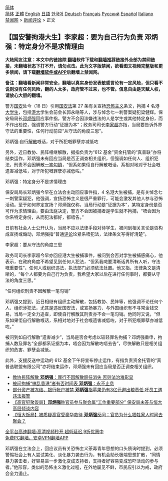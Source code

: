  <!-- 面包屑导航 --> <div class="breadcrumb"><!-- GTranslate: https://gtranslate.io/ -->  <div class="switcher notranslate">  <div class="selected">  <a href="#" onclick="return false;"> 简体</a>  </div>  <div class="option">  <a href="https://www.bannedbook.org" onclick="doGTranslate('zh-CN|zh-CN');jQuery('div.switcher div.selected a').html(jQuery(this).html());return false;" title="简体中文" class="nturl selected"> 简体</a>  <a href="https://www.bannedbook.org/zh-tw/" onclick="doGTranslate('zh-CN|zh-TW');jQuery('div.switcher div.selected a').html(jQuery(this).html());return false;" title="繁體中文" class="nturl"> 正體</a>  <a href="https://www.bannedbook.org/en/" onclick="doGTranslate('zh-CN|en');jQuery('div.switcher div.selected a').html(jQuery(this).html());return false;" title="English" class="nturl"> English</a>  <a href="https://www.bannedbook.org/ja/" onclick="doGTranslate('zh-CN|ja');jQuery('div.switcher div.selected a').html(jQuery(this).html());return false;" title="日本語" class="nturl"> 日語</a>  <a href="https://www.bannedbook.org/ko/" onclick="doGTranslate('zh-CN|ko');jQuery('div.switcher div.selected a').html(jQuery(this).html());return false;" title="한국어" class="nturl"> 한국어</a>  <a href="https://www.bannedbook.org/de/" onclick="doGTranslate('zh-CN|de');jQuery('div.switcher div.selected a').html(jQuery(this).html());return false;" title="Deutsch" class="nturl"> Deutsch</a>  <a href="https://www.bannedbook.org/fr/" onclick="doGTranslate('zh-CN|fr');jQuery('div.switcher div.selected a').html(jQuery(this).html());return false;" title="Français" class="nturl"> Français</a>  <a href="https://www.bannedbook.org/ru/" onclick="doGTranslate('zh-CN|ru');jQuery('div.switcher div.selected a').html(jQuery(this).html());return false;" title="Русский" class="nturl"> Русский</a>  <a href="https://www.bannedbook.org/es/" onclick="doGTranslate('zh-CN|es');jQuery('div.switcher div.selected a').html(jQuery(this).html());return false;" title="Español" class="nturl"> Español</a>  <a href="https://www.bannedbook.org/it/" onclick="doGTranslate('zh-CN|it');jQuery('div.switcher div.selected a').html(jQuery(this).html());return false;" title="Italiano" class="nturl"> Italiano</a>  </div>  </div>      <div class='breadcrumb-sub'><!-- Breadcrumb NavXT 6.3.0 --> <a href="https://www.bannedbook.org/" class="home">禁闻网</a> &gt; <a href="https://www.bannedbook.org/bnews/comments/" class="category">新闻评论</a> &gt; 正文</div></div><h2>【国安警拘港大生】李家超：要为自己行为负责 邓炳强：特定身分不是求情理由</h2> <p class="notice"><b>大陆网友注意：本文中的链接除 <a href="https://github.com/bannedbook/fanqiang" >翻墙</a>软件下载和<a href="https://github.com/killgcd/justmysocks/blob/master/README.md">翻墙推荐</a>链接外全部为禁网链接，未翻墙状态下打不开，请勿点击。此为文字版禁闻，欲看图文视频完整版和更多禁闻，请下载<a href="https://github.com/bannedbook/fanqiang">翻墙软件或APP</a>后翻墙上禁闻网。</p><p>备注：翻墙看新闻非常安全，翻墙以真实身份发表敏感言论有一定风险，但只看不说则没有任何风险，翻的人太多，政府管不过来，也不管。信息自由是天赋人权，请放心大胆的翻墙。</b></p>  <div class="entry">  <p>警方<a href="https://www.bannedbook.org/bnews/tag/%E5%9B%BD%E5%AE%89/" class="st_tag internal_tag" rel="tag" title="标签 国安 下的日志">国安</a>处今（18 日）引用<a href="https://www.bannedbook.org/bnews/tag/%e5%9b%bd%e5%ae%89%e6%b3%95/" class="st_tag internal_tag" rel="tag" title="标签 国安法 下的日志">国安法</a>第 27 条有关宣扬<a href="https://www.bannedbook.org/bnews/tag/%e6%81%90%e6%80%96%e4%b8%bb%e4%b9%89/" class="st_tag internal_tag" rel="tag" title="标签 恐怖主义 下的日志">恐怖主义</a>条文，拘捕 4 名港<a href="https://www.bannedbook.org/bnews/tag/%e5%a4%a7%e5%ad%a6%e7%94%9f/" class="st_tag internal_tag" rel="tag" title="标签 大学生 下的日志">大学生</a>，包括<a href="https://www.bannedbook.org/bnews/tag/%E6%B8%AF%E5%A4%A7/" class="st_tag internal_tag" rel="tag" title="标签 港大 下的日志">港大</a>学生会前会长郭永皓等人，涉与悼念七一刺警案疑犯梁健辉。保安局局长<a href="https://www.bannedbook.org/bnews/tag/%E9%82%93%E7%82%B3%E5%BC%BA/" class="st_tag internal_tag" rel="tag" title="标签 邓炳强 下的日志">邓炳强</a>回应事件指，警方不会因涉嫌违法的人是学生或其他特定身份，而不作出检控，强调警方行动“证据为本”；政务司司长<a href="https://www.bannedbook.org/bnews/tag/%E6%9D%8E%E5%AE%B6%E8%B6%85/" class="st_tag internal_tag" rel="tag" title="标签 李家超 下的日志">李家超</a>亦指，当局要告诉外界守法的重要性，任何行动前应“从守法的角度三思”。</p> <p>邓炳强:自行<a href="https://www.bannedbook.org/bnews/tag/%E8%A7%A3%E6%95%A3/" class="st_tag internal_tag" rel="tag" title="标签 解散 下的日志">解散</a>嘅话，对于所犯嘅罪孽亦减低咗</p> <p>另外，近日教协、民阵相继解散，据指负责为“612 基金”资金托管的“真普联”亦将结束运作，邓炳强未有回应当局是否正调查相关组织，但强调如任何人、组织犯法，刑责不会因解散<a href="https://www.bannedbook.org/bnews/tag/%E4%B8%80%E7%AC%94%E5%8B%BE%E9%94%80/" class="st_tag internal_tag" rel="tag" title="标签 一笔勾销 下的日志">一笔勾销</a>，“但系如果佢自行解散嘅话，系相对地对于社会嘅遗害减低咗，对于所犯嘅罪孽亦减低咗。”</p>  <p>邓炳强：特定身分不是求情理由</p> <p>保安局局长邓炳强今早在立法会主动回应事件指，4 名港大生被捕，是有关悼念七一刺警案疑犯，他强调，宣扬恐怖主义是很严重罪行，可能会激发其他人参与恐怖活动。至于如何界定宣扬？邓炳强仅称，当局行动是“证据为本”，某特定身份是否可作为求情理由，要由法庭决定，警方不会因被捕者是学生就不拘捕，“唔会因为你系特定身份，从而犯法都好，都唔告。”</p> <p>日前有社会人士公开认为，当局不应以法律手段对待学生，被问到相关言论是否构成宣扬或煽动，邓炳强指“普通<span class='wp_keywordlink_affiliate'><a href="https://www.bannedbook.org/bnews/comments/" title="新闻评论" target="_blank">评论</a></span>论紧系唔犯法，法律条文写得好清楚”。</p>  <p>李家超：要从守法的角度三思</p> <p>政务司司长李家超今早亦回应港大生被捕事件，被问到会否对学生被捕感痛心，他表示，在政府角度不希望见到任何人犯法，“但系我哋要清晰话畀所有人听，守法嘅重要性”，任何人或组织违法，执法部门必须依法处置。他又指，法律条文是清晰的，“每个人都要为自己行为负责，我希望大家以后在进行任何事时，都要从守法的角度三思。”</p> <p>“任何组织刑责不因解散一笔勾销”</p>  <p>邓炳强又提到，近日相继有组织主动解散，包括教协、民阵等，他强调不论任何个人、组织涉犯法，尤其是违反国安法，或宣扬暴力、与外国组织有不寻常金钱交易，当局一定全力追查，即使自行解散其刑责亦不会一笔勾销。他同时又说，“但系如果佢自行解散嘅话，系相对地对于社会嘅遗害减低咗，对于所犯嘅罪孽亦减低咗。”</p> <p>被问到如自行解散“遗害减少”，当局是否会考虑以较轻罪名拘捕？邓炳强重申，拘捕人数及罪名“全部都系证据为本，唔会因为解散咗唔去告”，尽快解散只是相关组织的危害、罪孽会减低。</p> <p>此外，支援反送中运动的 612 基金下午将宣布停止运作，有指负责资金托管的“真普选联盟有限公司”亦将结束运作，邓炳强未有回应当局是否正调查相关组织。</p>  <ul class='op-related-articles' title='相关阅读'> <li><a href='https://www.bannedbook.org/bnews/comments/20210816/1607321.html' target='_blank'>教协民阵解散 <b>邓炳强</b>：罪行不因解散辞任消失 否则法治难彰显</a></li> <li><a href='https://www.bannedbook.org/bnews/comments/20210814/1606310.html' target='_blank'>被问拘捕“搞乱香港”者有否时间表 <b>邓炳强</b>：永不止息</a></li> <li><a href='https://www.bannedbook.org/bnews/comments/20210730/1597116.html' target='_blank'>部分资产被冻结、银行帐户被禁 <b>邓炳强</b>指苹果仍有3亿元避出粮责任 吁员工遇违法报警</a></li> <li><a href='https://www.bannedbook.org/bnews/comments/20210715/1587847.html' target='_blank'>【高官犯聚饭局】<b>邓炳强</b>称官员参与聚会属“工作重要部分” 保安局未答与恒大高层倾谈内容</a></li> <li><a href='https://www.bannedbook.org/bnews/headline/20210714/1587004.html' target='_blank'>【恒大饭局】被质疑高官受豪华款待 <b>邓炳强</b>反问：官员为什么牺牲家人时间去聚会？</a></li> </ul> <p class="texttj"> <a href="https://github.com/bannedbook/fanqiang/wiki/V2ray%E6%9C%BA%E5%9C%BA" target="_blank">全平台高速翻墙:高清视频秒开,超低延迟,9折优惠中</a><br/> <a href="https://github.com/bannedbook/fanqiang/wiki/%E7%A6%81%E9%97%BB%E7%BD%91%E5%AE%89%E5%8D%93%E7%BF%BB%E5%A2%99%E6%96%B0%E9%97%BBAPP" target="_blank">免费PC翻墙、安卓VPN翻墙APP</a></p><p>邓炳强在立法会上，回应议员有关恐怖主义荼毒青年思想的口头质询时提到，必须警惕社会上有人尝试美化、淡化暴力袭击行为，有机会助长极端思想扩散，“同情暴力袭击者，好容易进一步激化变成支持者，支持者好容易变成恐吓活动的参与者。”他形容，类似的恐怖主义激化过程，在外地屡见不鲜，市民应引以为戒，政府会全力遏止。</p><a name='sharetosocial'></a>  <div style="margin-bottom:5px;padding-bottom:5px;clear:both"> <div id="archive-pix-1" class="banner-ads"> <!-- AuctionX Display platform tag START --> <div id="26318x728x90x621x_ADSLOT2" clicktrack="%%CLICK_URL_ESC%%"></div> <!-- AuctionX Display platform tag END --> </div> <div id="archive-pix-2" class="banner-ads"> <!-- AuctionX Display platform tag START --> <div id="26315x300x250x621x_ADSLOT2" clicktrack="%%CLICK_URL_ESC%%"></div> <!-- AuctionX Display platform tag END --> </div> </div>  <div id="archive-pix-1" class="banner-ads"> <!-- AuctionX Display platform tag START --> <div id="26318x728x90x621x_ADSLOT3" clicktrack="%%CLICK_URL_ESC%%"></div> <!-- AuctionX Display platform tag END --> </div> </div><!--END ENTRY--> 